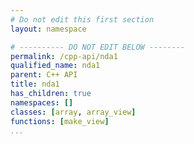 ```yaml
---
# Do not edit this first section
layout: namespace

# ---------- DO NOT EDIT BELOW --------
permalink: /cpp-api/nda1
qualified_name: nda1
parent: C++ API
title: nda1
has_children: true
namespaces: []
classes: [array, array_view]
functions: [make_view]
...
```



